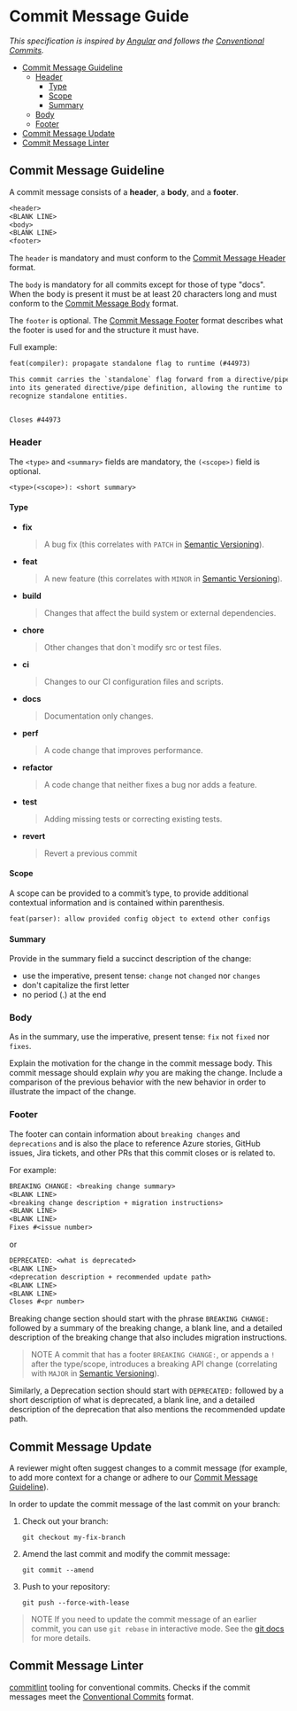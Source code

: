 # Commit Message Guide

*This specification is inspired by [Angular](https://github.com/angular/angular/blob/master/CONTRIBUTING.md#commit) and follows the [Conventional Commits](https://sentenz.github.io/backup-service/website/conventionalcommits.org/en/v1.0.0/index.html).*

- [Commit Message Guideline](#commit-message-guideline)
  - [Header](#header)
    - [Type](#type)
    - [Scope](#scope)
    - [Summary](#summary)
  - [Body](#body)
  - [Footer](#footer)
- [Commit Message Update](#commit-message-update)
- [Commit Message Linter](#commit-message-linter)

## Commit Message Guideline

A commit message consists of a **header**, a **body**, and a **footer**.

```txt
<header>
<BLANK LINE>
<body>
<BLANK LINE>
<footer>
```

The `header` is mandatory and must conform to the [Commit Message Header](#commit-message-header) format.

The `body` is mandatory for all commits except for those of type "docs".
When the body is present it must be at least 20 characters long and must conform to the [Commit Message Body](#commit-message-body) format.

The `footer` is optional. The [Commit Message Footer](#commit-message-footer) format describes what the footer is used for and the structure it must have.

Full example:

```txt
feat(compiler): propagate standalone flag to runtime (#44973) 

This commit carries the `standalone` flag forward from a directive/pipe
into its generated directive/pipe definition, allowing the runtime to
recognize standalone entities.


Closes #44973
```

### Header

The `<type>` and `<summary>` fields are mandatory, the `(<scope>)` field is optional.

```txt
<type>(<scope>): <short summary>
```

#### Type

- **fix**
   > A bug fix (this correlates with `PATCH` in [Semantic Versioning](#semantic-versioning)).

- **feat**
   > A new feature (this correlates with `MINOR` in [Semantic Versioning](#semantic-versioning)).

- **build**
  > Changes that affect the build system or external dependencies.

- **chore**
  > Other changes that don`t modify src or test files.

- **ci**
  > Changes to our CI configuration files and scripts.

- **docs**
  > Documentation only changes.

- **perf**
  > A code change that improves performance.

- **refactor**
  > A code change that neither fixes a bug nor adds a feature.

- **test**
  > Adding missing tests or correcting existing tests.

- **revert**
  > Revert a previous commit

#### Scope

A scope can be provided to a commit’s type, to provide additional contextual information and is contained within parenthesis.

```txt
feat(parser): allow provided config object to extend other configs
```

#### Summary

Provide in the summary field a succinct description of the change:

- use the imperative, present tense: `change` not `changed` nor `changes`
- don't capitalize the first letter
- no period (.) at the end

### Body

As in the summary, use the imperative, present tense: `fix` not `fixed` nor `fixes`.

Explain the motivation for the change in the commit message body. This commit message should explain *why* you are making the change. Include a comparison of the previous behavior with the new behavior in order to illustrate the impact of the change.

### Footer

The footer can contain information about `breaking changes` and `deprecations` and is also the place to reference Azure stories, GitHub issues, Jira tickets, and other PRs that this commit closes or is related to.

For example:

```txt
BREAKING CHANGE: <breaking change summary>
<BLANK LINE>
<breaking change description + migration instructions>
<BLANK LINE>
<BLANK LINE>
Fixes #<issue number>
```

or

```txt
DEPRECATED: <what is deprecated>
<BLANK LINE>
<deprecation description + recommended update path>
<BLANK LINE>
<BLANK LINE>
Closes #<pr number>
```

Breaking change section should start with the phrase `BREAKING CHANGE:` followed by a summary of the breaking change, a blank line, and a detailed description of the breaking change that also includes migration instructions.

> NOTE A commit that has a footer `BREAKING CHANGE:`, or appends a `!` after the type/scope, introduces a breaking API change (correlating with `MAJOR` in [Semantic Versioning](#semantic-versioning)).

Similarly, a Deprecation section should start with `DEPRECATED:` followed by a short description of what is deprecated, a blank line, and a detailed description of the deprecation that also mentions the recommended update path.

## Commit Message Update

A reviewer might often suggest changes to a commit message (for example, to add more context for a change or adhere to our [Commit Message Guideline](#commit-message-guideline)).

In order to update the commit message of the last commit on your branch:

1. Check out your branch:

    ```shell
    git checkout my-fix-branch
    ```

2. Amend the last commit and modify the commit message:

    ```shell
    git commit --amend
    ```

3. Push to your repository:

    ```shell
    git push --force-with-lease
    ```

> NOTE If you need to update the commit message of an earlier commit, you can use `git rebase` in interactive mode.
> See the [git docs](https://git-scm.com/docs/git-rebase#_interactive_mode) for more details.

## Commit Message Linter

[commitlint](https://github.com/conventional-changelog/commitlint) tooling for conventional commits. Checks if the commit messages meet the [Conventional Commits](https://sentenz.github.io/backup-service/website/conventionalcommits.org/en/v1.0.0/index.html) format.
